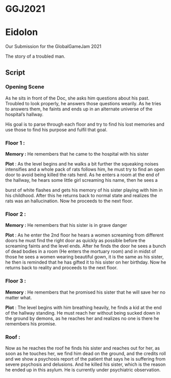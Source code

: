 # GGJ2021
# Eidolon
Our Submission for the GlobalGameJam 2021

The story of a troubled man. 

## **Script**

### Opening Scene

As he sits in front of the Doc, she asks him questions about his past. Troubled to look properly, he answers those questions wearily.
As he tries to answers them, he faints and ends up in an alternate universe of the hospital’s hallway.

His goal is to parse through each floor and try to find his lost memories and use those to find his purpose and  fulfil that goal.

 

### Floor 1 :

**Memory :** He remembers that he came to the hospital with his sister

**Plot** : As the level begins and he walks a bit further the squeaking noises intensifies and a whole pack of rats follows him, he must try to find an open door to avoid being killed the rats herd. As he enters a room at the end of the hallway, he hears some little girl screaming his name, then he sees a  

burst of white flashes and gets his memory of his sister playing with him in his childhood. After this he returns back to normal state and realizes the rats was an hallucination. Now he proceeds to the next floor.

### Floor 2 :

**Memory :**  He remembers that his sister is in grave danger

**Plot** : As he enter the 2nd floor he hears a women screaming from different doors he must find the right door as quickly as possible before the screaming faints and the level ends. After he finds the door he sees a bunch of dead bodies in a room (He enters the mortuary room) and in midst of those he sees a women wearing beautiful gown, it is the same as his sister, he then is reminded that he has gifted it to his sister on her birthday. Now he returns back to reality and proceeds to the next floor.

### Floor 3 :

**Memory** : He remembers that he promised his sister that he will save her no matter what.

**Plot** : The level begins with him  breathing heavily, he finds a kid at the end of the hallway standing. He must reach her without being sucked down in the ground by demons, as he reaches her and realizes no one is there he remembers his promise. 

### Roof :

Now as he reaches the roof he finds his sister and reaches out for her, as soon as he touches her, we find him dead on the ground, and the credits roll and we show a psychosis report of the patient that says he is suffering from severe psychosis and delusions. And he killed his sister, which is the reason he ended up in this asylum. He is currently under psychiatric observation.
